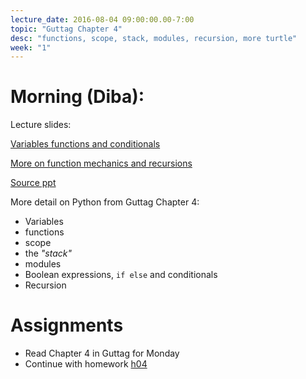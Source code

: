 ```yaml
---
lecture_date: 2016-08-04 09:00:00.00-7:00
topic: "Guttag Chapter 4"
desc: "functions, scope, stack, modules, recursion, more turtle"
week: "1"
---
```



# Morning (Diba):

Lecture slides:

[Variables functions and conditionals](https://drive.google.com/file/d/0B__7284Jee0fUHZ5MUFKLWJWVnM/view?usp=sharing)

[More on function mechanics and recursions](https://drive.google.com/file/d/0B__7284Jee0fcTZnLUdDRlh4ZVk/view?usp=sharing)

[Source ppt](https://drive.google.com/drive/folders/0B__7284Jee0fR2FQbTFuVFRkOGc?usp=sharing)

More detail on Python from Guttag Chapter 4:

* Variables
* functions
* scope
* the *"stack"*
* modules
* Boolean expressions, `if else` and conditionals
* Recursion



# Assignments

* Read Chapter 4 in Guttag for Monday
* Continue with homework [h04](/hwk/h04)

